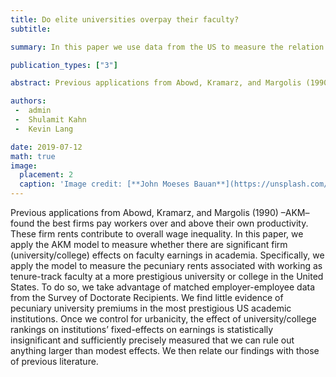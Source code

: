```yaml
---
title: Do elite universities overpay their faculty?
subtitle: 

summary: In this paper we use data from the US to measure the relation between faculty salaries, net of faculty quality, and university or college prestige.

publication_types: ["3"]

abstract: Previous applications from Abowd, Kramarz, and Margolis (1990) –AKM– found the best firms pay workers over and above their own productivity. These firm rents contribute to overall wage inequality. In this paper, we apply the AKM model to measure whether there are significant firm (university/college) effects on faculty earnings in academia. Specifically, we apply the model to measure the pecuniary rents associated with working as tenure-track faculty at a more prestigious university or college in the United States. To do so, we take advantage of matched employer-employee data from the Survey of Doctorate Recipients. We find little evidence of pecuniary university premiums in the most prestigious US academic institutions. Once we control for urbanicity, the effect of university/college rankings on institutions’ fixed-effects on earnings is statistically insignificant and sufficiently precisely measured that we can rule out anything larger than modest effects. We then relate our findings with those of previous literature.

authors:
 -  admin
 -  Shulamit Kahn
 -  Kevin Lang

date: 2019-07-12
math: true
image:
  placement: 2
  caption: 'Image credit: [**John Moeses Bauan**](https://unsplash.com/photos/OGZtQF8iC0g)'
---
```


Previous applications from Abowd, Kramarz, and Margolis (1990) –AKM– found the best firms pay workers over and above their own productivity. These firm rents contribute to overall wage inequality. In this paper, we apply the AKM model to measure whether there are significant firm (university/college) effects on faculty earnings in academia. Specifically, we apply the model to measure the pecuniary rents associated with working as tenure-track faculty at a more prestigious university or college in the United States. To do so, we take advantage of matched employer-employee data from the Survey of Doctorate Recipients. We find little evidence of pecuniary university premiums in the most prestigious US academic institutions. Once we control for urbanicity, the effect of university/college rankings on institutions’ fixed-effects on earnings is statistically insignificant and sufficiently precisely measured that we can rule out anything larger than modest effects. We then relate our findings with those of previous literature.